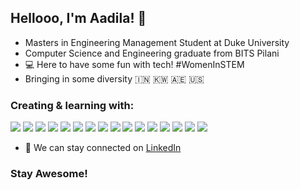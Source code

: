 ## Hellooo, I'm Aadila! 👋

- Masters in Engineering Management Student at Duke University
- Computer Science and Engineering graduate from BITS Pilani
- 💻 Here to have some fun with tech! #WomenInSTEM
- Bringing in some diversity  🇮🇳 🇰🇼 🇦🇪 🇺🇸

### Creating & learning with:

![](https://img.shields.io/badge/Java-informational?style=flat&logo=<LOGO_NAME>&logoColor=white&color=1E90FF)
![](https://img.shields.io/badge/Python-informational?style=flat&logo=<LOGO_NAME>&logoColor=white&color=120A8F)
![](https://img.shields.io/badge/C-informational?style=flat&logo=<LOGO_NAME>&logoColor=white&color=3299CC)
![](https://img.shields.io/badge/SQL-informational?style=flat&logo=<LOGO_NAME>&logoColor=white&color=008080)
![](https://img.shields.io/badge/AndroidStudio-informational?style=flat&logo=<LOGO_NAME>&logoColor=white&color=3299CC)
![](https://img.shields.io/badge/SketchUp-informational?style=flat&logo=<LOGO_NAME>&logoColor=white&color=008080)
![](https://img.shields.io/badge/Html-informational?style=flat&logo=<LOGO_NAME>&logoColor=white&color=120A8F)
![](https://img.shields.io/badge/CSS-informational?style=flat&logo=<LOGO_NAME>&logoColor=white&color=3299CC)
![](https://img.shields.io/badge/AssemblyLanguage-informational?style=flat&logo=<LOGO_NAME>&logoColor=white&color=008080)
![](https://img.shields.io/badge/Figma-informational?style=flat&logo=<LOGO_NAME>&logoColor=white&color=120A8F)
![](https://img.shields.io/badge/MSOffice-informational?style=flat&logo=<LOGO_NAME>&logoColor=white&color=008080)
![](https://img.shields.io/badge/AdobeIllustrator-informational?style=flat&logo=<LOGO_NAME>&logoColor=white&color=120A8F)
![](https://img.shields.io/badge/AdobeXD-informational?style=flat&logo=<LOGO_NAME>&logoColor=white&color=3299CC)
![](https://img.shields.io/badge/Notion-informational?style=flat&logo=<LOGO_NAME>&logoColor=white&color=008080)
![](https://img.shields.io/badge/PowerBI-informational?style=flat&logo=<LOGO_NAME>&logoColor=white&color=008080)
![](https://img.shields.io/badge/Salesforce-informational?style=flat&logo=<LOGO_NAME>&logoColor=white&color=120A8F)


- 🤝 We can stay connected on <a href="https://www.linkedin.com/in/aadila-jasmin/">LinkedIn</a>


### **Stay Awesome!**
